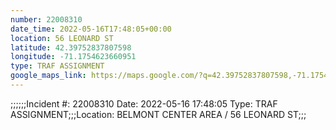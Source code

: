 ```yaml
---
number: 22008310
date_time: 2022-05-16T17:48:05+00:00
location: 56 LEONARD ST
latitude: 42.39752837807598
longitude: -71.1754623660951
type: TRAF ASSIGNMENT
google_maps_link: https://maps.google.com/?q=42.39752837807598,-71.1754623660951
---
```


;;;;;;Incident #: 22008310  Date: 2022-05-16 17:48:05   Type: TRAF ASSIGNMENT;;;Location: BELMONT CENTER AREA / 56 LEONARD ST;;;
